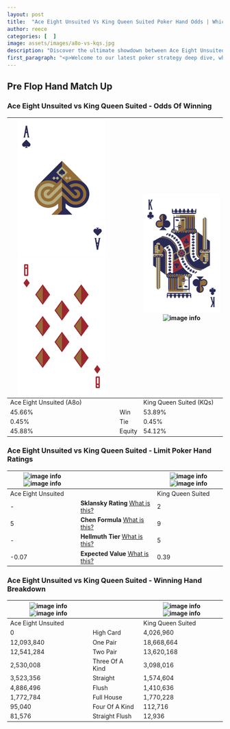 ```yaml
---
layout: post
title:  "Ace Eight Unsuited Vs King Queen Suited Poker Hand Odds | Which Is The Better Hand In Poker? A Complete Guide"
author: reece
categories: [  ]
image: assets/images/a8o-vs-kqs.jpg
description: "Discover the ultimate showdown between Ace Eight Unsuited and King Queen Suited in poker! Uncover the odds, strategies, and scenarios where one hand triumphs over the other. Get ready to up your poker game with this thrilling analysis."
first_paragraph: "<p>Welcome to our latest poker strategy deep dive, where we're pitting two distinct hands against each other in a high-stakes showdown: Ace Eight Unsuited vs King Queen Suited.</p><p>In the dynamic world of poker, every decision counts, and knowing which hand holds the upper hand is key to your success at the table.</p><p>In this article, we'll dissect these two hands, explore the scenarios where one dominates the other, and equip you with the knowledge to make strategic choices that can tip the odds in your favor.</p><p>Get ready to unravel the intriguing dynamics of these poker hands and elevate your game to new heights.</p>"
---
```




[comment]: # (sp0)

## Pre Flop Hand Match Up

<div class="table hand-ratings" markdown="1"> 



### Ace Eight Unsuited vs King Queen Suited - Odds Of Winning


    
| ![image info](assets/images/hand1/a.png) ![image info](assets/images/hand1/8o.png) |  | ![image info](assets/images/hand2/k.png) ![image info](assets/images/hand2/qs.png) |
| -------- | -------- | -------- |
| Ace Eight Unsuited (A8o) |  | King Queen Suited (KQs) |
| 45.66% | Win | 53.89% |
| 0.45% | Tie | 0.45% |
| 45.88% | Equity | 54.12% |




[comment]: # (sp1)



### Ace Eight Unsuited vs King Queen Suited - Limit Poker Hand Ratings


    
| ![image info](https://www.riverpairs.com/assets/images/hand1/a.png) ![image info](https://www.riverpairs.com/assets/images/hand1/8o.png) |  | ![image info](https://www.riverpairs.com/assets/images/hand2/k.png) ![image info](https://www.riverpairs.com/assets/images/hand2/qs.png) |
| -------- | -------- | -------- |
| Ace Eight Unsuited |  | King Queen Suited |
| - | **Sklansky Rating** [What is this?](/sklansky-rating-explained) | 2 |
| 5 | **Chen Formula** [What is this?](/chen-formula-explained) | 9 |
| - | **Hellmuth Tier** [What is this?](/Hellmuth-tier-explained) | 5 |
| -0.07 | **Expected Value** [What is this?](/expected-value-explained) | 0.39 |




[comment]: # (sp2)



### Ace Eight Unsuited vs King Queen Suited - Winning Hand Breakdown


    
| ![image info](https://www.riverpairs.com/assets/images/hand1/a.png) ![image info](https://www.riverpairs.com/assets/images/hand1/8o.png) |  | ![image info](https://www.riverpairs.com/assets/images/hand2/k.png) ![image info](https://www.riverpairs.com/assets/images/hand2/qs.png) |
| -------- | -------- | -------- |
| Ace Eight Unsuited |  | King Queen Suited |
| 0 | High Card | 4,026,960 |
| 12,093,840 | One Pair | 18,668,664 |
| 12,541,284 | Two Pair | 13,620,168 |
| 2,530,008 | Three Of A Kind | 3,098,016 |
| 3,523,356 | Straight | 1,574,604 |
| 4,886,496 | Flush | 1,410,636 |
| 1,772,784 | Full House | 1,770,228 |
| 95,040 | Four Of A Kind | 112,716 |
| 81,576 | Straight Flush | 12,936 |




[comment]: # (sp3)



</div>

[comment]: # (sp4)



[comment]: # (sp5)

